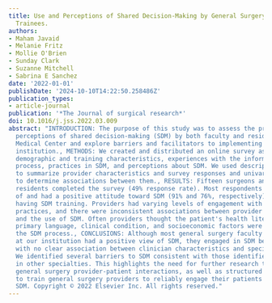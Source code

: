 ```yaml
---
title: Use and Perceptions of Shared Decision-Making by General Surgery Faculty and
  Trainees.
authors:
- Maham Javaid
- Melanie Fritz
- Mollie O'Brien
- Sunday Clark
- Suzanne Mitchell
- Sabrina E Sanchez
date: '2022-01-01'
publishDate: '2024-10-10T14:22:50.258486Z'
publication_types:
- article-journal
publication: '*The Journal of surgical research*'
doi: 10.1016/j.jss.2022.03.009
abstract: "INTRODUCTION: The purpose of this study was to assess the practice and
  perceptions of shared decision-making (SDM) by both faculty and residents at Boston
  Medical Center and explore barriers and facilitators to implementing SDM at our
  institution., METHODS: We created and distributed an online survey assessing provider
  demographic and training characteristics, experiences with the informed consent
  process, practices in SDM, and perceptions about SDM. We used descriptive statistics
  to summarize provider characteristics and survey responses and univariate analysis
  to determine associations between them., RESULTS: Fifteen surgeons and 19 surgical
  residents completed the survey (49% response rate). Most respondents were aware
  of and had a positive attitude toward SDM (91% and 76%, respectively); 35% reported
  having SDM training. Providers had varying levels of engagement with different SDM
  practices, and there were inconsistent associations between provider characteristics
  and the use of SDM. Often providers thought the patient's health literacy, foreign
  primary language, clinical condition, and socioeconomic factors were barriers to
  the SDM process., CONCLUSIONS: Although most general surgery faculty and residents
  at our institution had a positive view of SDM, they engaged in SDM behaviors inconsistently,
  with no clear association between clinician characteristics and specific behaviors.
  We identified several barriers to SDM consistent with those identified by providers
  in other specialties. This highlights the need for further research to study live
  general surgery provider-patient interactions, as well as structured SDM education
  to train general surgery providers to reliably engage their patients in effective
  SDM. Copyright © 2022 Elsevier Inc. All rights reserved."
---
```

